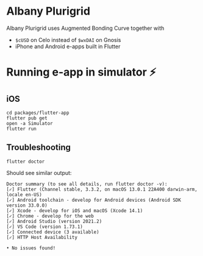 # Albany Plurigrid
Albany Plurigrid uses Augmented Bonding Curve together with
- `$cUSD` on Celo instead of `$wxDAI` on Gnosis
- iPhone and Android e-apps built in Flutter

# Running e-app in simulator ⚡️
## iOS
```
cd packages/flutter-app
flutter pub get
open -a Simulator
flutter run
```
## Troubleshooting
```
flutter doctor
```

Should see similar output:
```
Doctor summary (to see all details, run flutter doctor -v):
[✓] Flutter (Channel stable, 3.3.2, on macOS 13.0.1 22A400 darwin-arm, locale en-US)
[✓] Android toolchain - develop for Android devices (Android SDK version 33.0.0)
[✓] Xcode - develop for iOS and macOS (Xcode 14.1)
[✓] Chrome - develop for the web
[✓] Android Studio (version 2021.2)
[✓] VS Code (version 1.73.1)
[✓] Connected device (3 available)
[✓] HTTP Host Availability

• No issues found!
```
